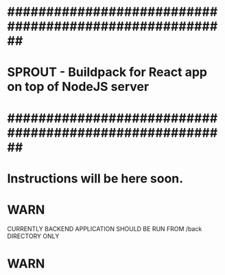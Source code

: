 # ######################################################## #
# SPROUT - Buildpack for React app on top of NodeJS server #
# ######################################################## #

# Instructions will be here soon.

# ############
# WARN #######
CURRENTLY BACKEND APPLICATION SHOULD BE RUN FROM /back DIRECTORY ONLY
# WARN #######
# ############

